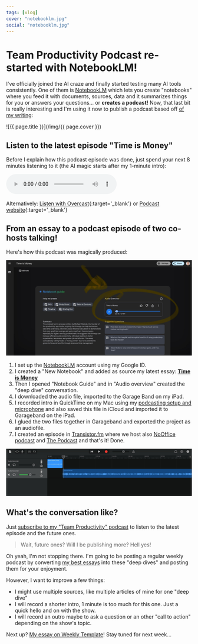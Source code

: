 ```yaml
---
tags: [vlog]
cover: "notebooklm.jpg"
social: "notebooklm.jpg"
---
```


# Team Productivity Podcast re-started with NotebookLM!

I've officially joined the AI craze and finally started testing many AI tools consistently. One of them is [NotebookLM](https://notebooklm.google) which lets you create "notebooks" where you feed it with documents, sources, data and it summarizes things for you or answers your questions… or **creates a podcast!** Now, that last bit is really interesting and I'm using it now to  publish a podcast based off [of my writing](/money/):

<!--More-->

![{{ page.title }}](/img/{{ page.cover }})

## Listen to the latest episode "Time is Money"

Before I explain how this podcast episode was done, just spend your next 8 minutes listening to it (the AI magic starts after my 1-minute intro):

<audio controls>
<source src="https://media.transistor.fm/4fddcca8/8ea55655.mp3" type="audio/mpeg">
</audio>

Alternatively: [Listen with Overcast](https://overcast.fm/+liSHHmdHA){:target='_blank'} or [Podcast website](https://teamproductivity.transistor.fm/14){:target='_blank'}

## From an essay to a podcast episode of two co-hosts talking!

Here's how this podcast was magically produced:

![{{ page.title }} audio](/img/notebooklm-audio.jpg)

1. I set up the [NotebookLM](https://notebooklm.google) account using my Google ID.
2. I created a "New Notebook" and added as source my latest essay: **[Time is Money](/money)**
3. Then I opened "Notebook Guide" and in "Audio overview" created the "deep dive" conversation.
4. I downloaded the audio file, imported to the Garage Band on my iPad.
5. I recorded intro in QuickTime on my Mac using my [podcasting setup and microphone](/streaming/) and also saved this file in iCloud and imported it to Garageband on the iPad.
6. I glued the two files together in Garageband and exported the project as an audiofile.
7. I created an episode in [Transistor.fm](https://teamproductivity.transistor.fm) where we host also [NoOffice podcast](/noofficefm) and [The Podcast](/podcast) and that's it! Done.

![{{ page.title }} garageband](/img/notebooklm-garageband.jpg)

## What's the conversation like?

Just [subscribe to my "Team Productivity" podcast][t] to listen to the latest episode and the future ones.

> Wait, future ones? Will I be publishing more? Hell yes!

Oh yeah, I'm not stopping there. I'm going to be posting a regular weekly podcast by converting [my best essays](/featured) into these "deep dives" and posting them for your enjoyment.

However, I want to improve a few things:

- I might use multiple sources, like multiple articles of mine for one "deep dive"
- I will record a shorter intro, 1 minute is too much for this one. Just a quick hello and on with the show.
- I will record an outro maybe to ask a question or an other "call to action" depending on the show's topic.

Next up? [My essay on Weekly Template](/week)! Stay tuned for next week…




[t]: https://teamproductivity.transistor.fm

[n]: https://michael.gratis/nozbe
[np]: https://michael.gratis/nozbepersonal